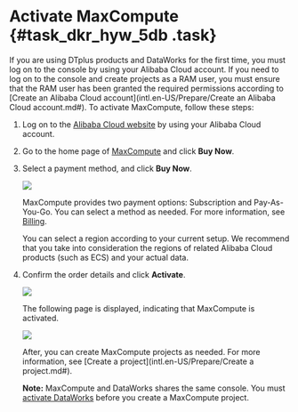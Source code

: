 # Activate MaxCompute {#task_dkr_hyw_5db .task}

If you are using DTplus products and DataWorks for the first time, you must log on to the console by using your Alibaba Cloud account. If you need to log on to the console and create projects as a RAM user, you must ensure that the RAM user has been granted the required permissions according to [Create an Alibaba Cloud account](intl.en-US/Prepare/Create an Alibaba Cloud account.md#). To activate MaxCompute, follow these steps:

1.  Log on to the [Alibaba Cloud website](https://www.alibabacloud.com/zh) by using your Alibaba Cloud account.
2.  Go to the home page of [MaxCompute](https://www.alibabacloud.com/product/maxcompute) and click **Buy Now**.
3.  Select a payment method, and click **Buy Now**. 

    ![](http://static-aliyun-doc.oss-cn-hangzhou.aliyuncs.com/assets/img/11943/15680957601383_en-US.png)

    MaxCompute provides two payment options: Subscription and Pay-As-You-Go. You can select a method as needed. For more information, see [Billing](https://www.alibabacloud.com/help/doc-detail/74873.htm).

    You can select a region according to your current setup. We recommend that you take into consideration the regions of related Alibaba Cloud products \(such as ECS\) and your actual data.

4.  Confirm the order details and click **Activate**. 

    ![](http://static-aliyun-doc.oss-cn-hangzhou.aliyuncs.com/assets/img/11943/15680957601379_en-US.png)

    The following page is displayed, indicating that MaxCompute is activated.

    ![](http://static-aliyun-doc.oss-cn-hangzhou.aliyuncs.com/assets/img/11943/15680957601382_en-US.png)

    After, you can create MaxCompute projects as needed. For more information, see [Create a project](intl.en-US/Prepare/Create a project.md#).

    **Note:** MaxCompute and DataWorks shares the same console. You must [activate DataWorks](https://www.alibabacloud.com/product/ide?spm=a3c0i.7911826.1097638.dnavproductsh3.3a5214b3O5YhZp) before you create a MaxCompute project.


